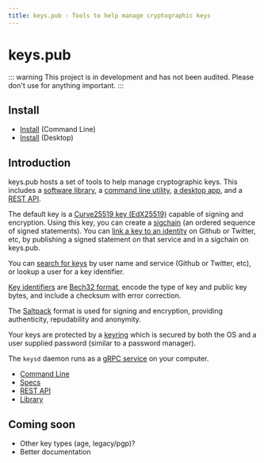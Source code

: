 ```yaml
---
title: keys.pub - Tools to help manage cryptographic keys
---
```


# keys.pub

::: warning
This project is in development and has not been audited. Please don't use for anything important.
:::

## Install

- [Install](docs/cli/install.md) (Command Line)
- [Install](docs/desktop/install.md) (Desktop)

## Introduction

keys.pub hosts a set of tools to help manage cryptographic keys. This includes a [software library](/docs/lib/), a [command line utility](/docs/cli/), [a desktop app](/docs/desktop/install.md), and a [REST API](docs/restapi/).

The default key is a [Curve25519 key (EdX25519)](/docs/specs/keys.md) capable of signing and encryption.
Using this key, you can create a [sigchain](/docs/specs/sigchain.md) (an ordered sequence of signed statements).
You can [link a key to an identity](docs/specs/user.md) on Github or Twitter, etc, by publishing a signed statement on that service and in a sigchain on keys.pub.

You can [search for keys](docs/restapi/user.md#search) by user name and service (Github or Twitter, etc), or lookup a user for a key identifier.

[Key identifiers](/docs/specs/kid.md) are [Bech32 format](https://github.com/bitcoin/bips/blob/master/bip-0173.mediawiki), encode the type of key and public key bytes, and include a checksum with error correction.

The [Saltpack](https://saltpack.org) format is used for signing and encryption, providing authenticity, repudability and anonymity.

Your keys are protected by a [keyring](docs/specs/keyring.md) which is secured by both the OS and a user supplied password (similar to a password manager).

The `keysd` daemon runs as a [gRPC service](/docs/service.md) on your computer.

- [Command Line](/docs/cli/)
- [Specs](/docs/specs/)
- [REST API](/docs/restapi/)
- [Library](/docs/lib/)

## Coming soon

- Other key types (age, legacy/pgp)?
- Better documentation
